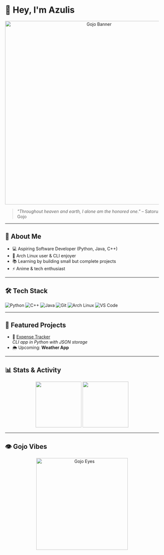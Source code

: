 # 👋 Hey, I'm Azulis  

<div align="center">
  <img src="https://i.pinimg.com/1200x/15/ef/c0/15efc0c70011e2b6b5b745b9ca4876a5.jpg" alt="Gojo Banner" width="600"/>
</div>

> *"Throughout heaven and earth, I alone am the honored one."* – Satoru Gojo  

---

## 🌌 About Me
- 💻 Aspiring Software Developer (Python, Java, C++)  
- 🐧 Arch Linux user & CLI enjoyer  
- 📚 Learning by building small but complete projects  
- ⚡ Anime & tech enthusiast  

---

## 🛠️ Tech Stack
![Python](https://img.shields.io/badge/Python-3776AB?logo=python&logoColor=white)
![C++](https://img.shields.io/badge/C++-00599C?logo=c%2b%2b&logoColor=white)
![Java](https://img.shields.io/badge/Java-007396?logo=java&logoColor=white)
![Git](https://img.shields.io/badge/Git-F05032?logo=git&logoColor=white)
![Arch Linux](https://img.shields.io/badge/Arch_Linux-1793D1?logo=arch-linux&logoColor=white)
![VS Code](https://img.shields.io/badge/VS_Code-007ACC?logo=visual-studio-code&logoColor=white)

---

## 📂 Featured Projects
- 🧾 [Expense Tracker](https://github.com/aAzulis/Expense-Tracker)  
  *CLI app in Python with JSON storage*   
- 🌦️ Upcoming: **Weather App**

---

## 📊 Stats & Activity
<div align="center">
  <img src="https://github-readme-stats.vercel.app/api?username=aAzulis&show_icons=true&theme=tokyonight" height="150"/>
  <img src="https://github-readme-stats.vercel.app/api/top-langs/?username=aAzulis&layout=compact&theme=tokyonight" height="150"/>
</div>

---

## 👁️ Gojo Vibes
<div align="center">
  <img src="https://tenor.com/view/gojo-gojo-satoru-jjk-op-jjk-specialz-gojo-eyes-gif-8579882986534426391" alt="Gojo Eyes" width="300"/>
</div>
